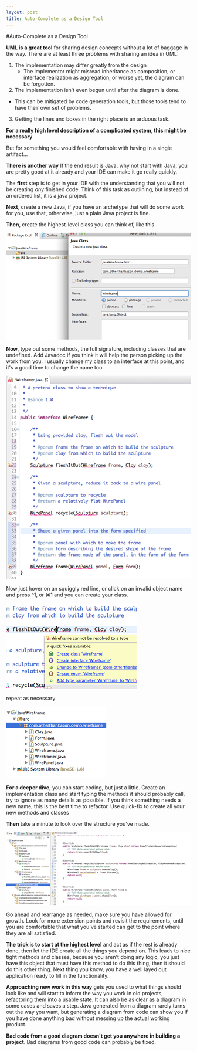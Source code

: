```yaml
---
layout: post
title: Auto-Complete as a Design Tool
---
```

#Auto-Complete as a Design Tool

**UML is a great tool** for sharing design concepts without a lot of baggage in the way. There are at least three problems with sharing an idea in UML:

1. The implementation may differ greatly from the design
   * The implementor might misread inheritance as composition, or interface realization as aggregation, or worse yet, the diagram can be forgotten.
2. The implementation isn't even begun until after the diagram is done.
  * This can be mitigated by code generation tools, but those tools tend to have their own set of problems.
3. Getting the lines and boxes in the right place is an arduous task.

**For a really high level description of a complicated system, this might be necessary**

But for something you would feel comfortable with having in a single artifact...

**There is another way**
If the end result is Java, why not start with Java, you are pretty good at it already and your IDE can make it go really quickly.

The **first** step is to get in your IDE with the understanding that you will not be creating *any* finished code. Think of this task as outlining, but instead of an ordered list, it is a java project.

**Next**, create a new Java, if you have an archetype that will do some work for you, use that, otherwise, just a plain Java project is fine.

**Then**, create the highest-level class you can think of, like this

![new class dialog in Eclipse](images/newClass.png)

**Now**, type out some methods, the full signature, including classes that are undefined. Add Javadoc if you think it will help the person picking up the work from you. I usually change my class to an interface at this point, and it's a good time to change the name too.

 ![non-compiling interface](images/brokenCode.png)

Now just hover on an squiggly red line, or click on an invalid object name and press ^1, or ⌘1 and you can create your class.

![quick-fix creates classes for you](images/quickFix.png)

repeat as necessary

![classes created in under a minute](images/classList.png)

**For a deeper dive**, you can start coding, but just a little. Create an implementation class and start typing the methods it should probably call, try to ignore as many details as possible. If you think something needs a new name, this is the best time to refactor. Use quick-fix to create all your new methods and classes

**Then** take a minute to look over the structure you've made.

![structure and code](images/wireframerStructure.png)

Go ahead and rearrange as needed, make sure you have allowed for growth. Look for more extension points and revisit the requirements, until you are comfortable that what you've started can get to the point where they are all satisfied.


**The trick is to start at the highest level** and act as if the rest is already done, then let the IDE create all the things you depend on. This leads to nice tight methods and classes, because you aren't doing any logic, you just have this object that must have this method to do this thing, then it should do this other thing. Next thing you know, you have a well layed out application ready to fill in the functionality.

**Approaching new work in this way** gets you used to what things should look like and will start to inform the way you work in old projects, refactoring them into a usable state. It can also be as clear as a diagram in some cases and saves a step. Java generated from a diagram rarely turns out the way you want, but generating a diagram from code can show you if you have done anything bad without messing up the actual working product.

**Bad code from a good diagram doesn't get you anywhere in building a project**. Bad diagrams from good code can probably be fixed.
